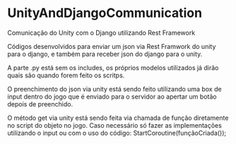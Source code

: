 # UnityAndDjangoCommunication
Comunicação do Unity com o Django utilizando Rest Framework

Códigos desenvolvidos para enviar um json via Rest Framwork do unity para o django, e também para receber json do django para o unity.

A parte .py está sem os includes, os próprios modelos utilizados já dirão quais são quando forem feito os scritps.

O preenchimento do json via unity está sendo feito utilizando uma box de input dentro do jogo que é enviado para o servidor ao apertar
um botão depois de preenchido.

O método get via unity está sendo feita via chamada de função diretamente no script do objeto no jogo. Caso necessário só fazer
as implementações utilizando o input ou com o uso do código: StartCoroutine(funçãoCriada());
